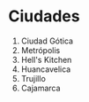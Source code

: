 # Ciudades

1. Ciudad Gótica
2. Metrópolis
3. Hell's Kitchen
4. Huancavelica
5. Trujillo
6. Cajamarca